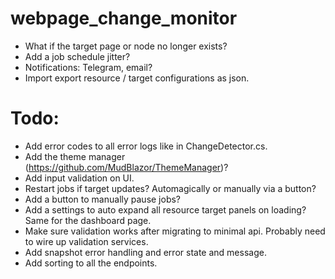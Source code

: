 # webpage_change_monitor

- What if the target page or node no longer exists?
- Add a job schedule jitter?
- Notifications: Telegram, email?
- Import export resource / target configurations as json.

# Todo:

- Add error codes to all error logs like in ChangeDetector.cs.
- Add the theme manager (https://github.com/MudBlazor/ThemeManager)?
- Add input validation on UI.
- Restart jobs if target updates? Automagically or manually via a button?
- Add a button to manually pause jobs?
- Add a settings to auto expand all resource target panels on loading? Same for the dashboard page.
- Make sure validation works after migrating to minimal api. Probably need to wire up validation services.
- Add snapshot error handling and error state and message.
- Add sorting to all the endpoints.
